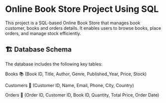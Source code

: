 # Online Book Store Project Using SQL
This project is a SQL-based Online Book Store that manages book customer, books and orders details. It enables users to browse books, place orders, and manage stock efficiently.

## 🏗 Database Schema
The database includes the following key tables:

Books 📚 (Book ID, Title, Author, Genre, Published_Year, Price, Stock)

Customers 👥 (Customer ID, Name, Email, Phone, City, Country)

Orders 🛒 (Order ID, Customer ID, Book ID, Quantity, Total Price, Order Date)
